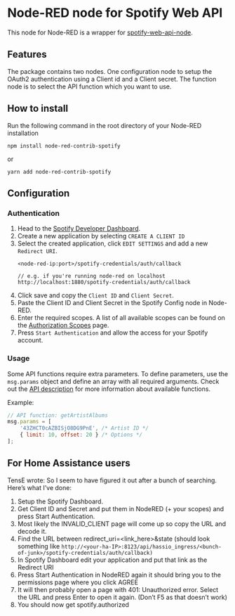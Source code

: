 # Node-RED node for Spotify Web API

This node for Node-RED is a wrapper for [spotify-web-api-node](https://github.com/thelinmichael/spotify-web-api-node).

## Features

The package contains two nodes. One configuration node to setup the OAuth2 authentication using a Client id and a Client secret.
The function node is to select the API function which you want to use.

## How to install

Run the following command in the root directory of your Node-RED installation
```
npm install node-red-contrib-spotify
```
or
```
yarn add node-red-contrib-spotify
```

## Configuration

### Authentication

1. Head to the [Spotify Developer Dashboard](https://developer.spotify.com/dashboard/applications).
2. Create a new application by selecting `CREATE A CLIENT ID`
3. Select the created application, click `EDIT SETTINGS` and add a new `Redirect URI`.
   ```
   <node-red-ip:port>/spotify-credentials/auth/callback
   
   // e.g. if you're running node-red on localhost
   http://localhost:1880/spotify-credentials/auth/callback
   ```
4. Click save and copy the `Client ID` and `Client Secret`.
5. Paste the Client ID and Client Secret in the Spotify Config node in Node-RED.
6. Enter the required scopes. A list of all available scopes can be found on the [Authorization Scopes](https://developer.spotify.com/documentation/general/guides/scopes/) page.
7. Press `Start Authentication` and allow the access for your Spotify account.

### Usage

Some API functions require extra parameters. To define parameters, use the `msg.params` object and define an array with all required arguments.
Check out the [API description](https://github.com/thelinmichael/spotify-web-api-node/blob/master/src/spotify-web-api.js) for more information about available functions.

Example:
```js
// API function: getArtistAlbums
msg.params = [
    '43ZHCT0cAZBISjO8DG9PnE', /* Artist ID */
    { limit: 10, offset: 20 } /* Options */
];
```

## For Home Assistance users

TensE wrote:  So I seem to have figured it out after a bunch of searching. Here’s what I’ve done:

1. Setup the Spotify Dashboard.
1. Get Client ID and Secret and put them in NodeRED (+ your scopes) and press Start Authentication.
1. Most likely the INVALID_CLIENT page will come up so copy the URL and decode it.
1. Find the URL between redirect_uri=<link_here>&state (should look something like 
`http://<your-ha-IP>:8123/api/hassio_ingress/<bunch-of-junk>/spotify-credentials/auth/callback)`
1. In Spotify Dashboard edit your application and put that link as the Redirect URI
1. Press Start Authentication in NodeRED again it should bring you to the permissions page where you click AGREE
1. It will then probably open a page with 401: Unauthorized error. Select the URL and press Enter to open it again. (Don’t F5 as that doesn’t work)
1. You should now get spotify.authorized
